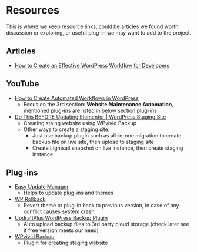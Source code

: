 # Resources

This is where we keep resource links, could be articles we found worth discussion or exploring, or useful plug-in we may want to add to the project.

## Articles
- [How to Create an Effective WordPress Workflow for Developers](https://kinsta.com/blog/wordpress-workflow/)


## YouTube
- [How to Create Automated Workflows in WordPress](https://youtu.be/GOMrL7Fza48?t=889)
  - Focus on the 3rd section: **Website Maintenance Automation**, mentioned plug-ins are listed in below section [plug-ins](#plug-ins)
- [Do This BEFORE Updating Elementor | WordPress Staging Site](https://www.youtube.com/watch?v=7dME5mT9nAw)
  - Creating staing website using WPvivid Backup
  - Other ways to create a staging site:
    - Just use backup plugin such as all-in-one migration to create backup file on live site, then upload to staging site
    - Create Lightsail snapshot on live instance, then create staging instance

## Plug-ins
- [Easy Update Manager](https://wordpress.org/plugins/stops-core-theme-and-plugin-updates/)
  - Helps to update plug-ins and themes
- [WP Rollback](https://wordpress.org/plugins/wp-rollback/)
  - Revert theme or plug-in back to previous version, in case of any conflict causes system crash
- [UpdraftPlus WordPress Backup Plugin](https://wordpress.org/plugins/updraftplus/)
  - Auto upload backup files to 3rd party cloud storage (check later see if free version meets our need)
- [WPvivid Backup](https://wordpress.org/plugins/wpvivid-backuprestore/)
  - Plugin for creating staging website
